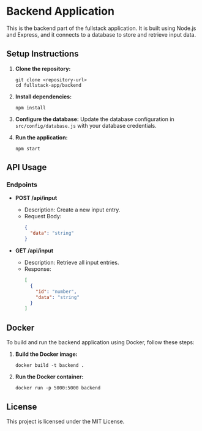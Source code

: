 # Backend Application

This is the backend part of the fullstack application. It is built using Node.js and Express, and it connects to a database to store and retrieve input data.

## Setup Instructions

1. **Clone the repository:**
   ```
   git clone <repository-url>
   cd fullstack-app/backend
   ```

2. **Install dependencies:**
   ```
   npm install
   ```

3. **Configure the database:**
   Update the database configuration in `src/config/database.js` with your database credentials.

4. **Run the application:**
   ```
   npm start
   ```

## API Usage

### Endpoints

- **POST /api/input**
  - Description: Create a new input entry.
  - Request Body: 
    ```json
    {
      "data": "string"
    }
    ```

- **GET /api/input**
  - Description: Retrieve all input entries.
  - Response: 
    ```json
    [
      {
        "id": "number",
        "data": "string"
      }
    ]
    ```

## Docker

To build and run the backend application using Docker, follow these steps:

1. **Build the Docker image:**
   ```
   docker build -t backend .
   ```

2. **Run the Docker container:**
   ```
   docker run -p 5000:5000 backend
   ```

## License

This project is licensed under the MIT License.